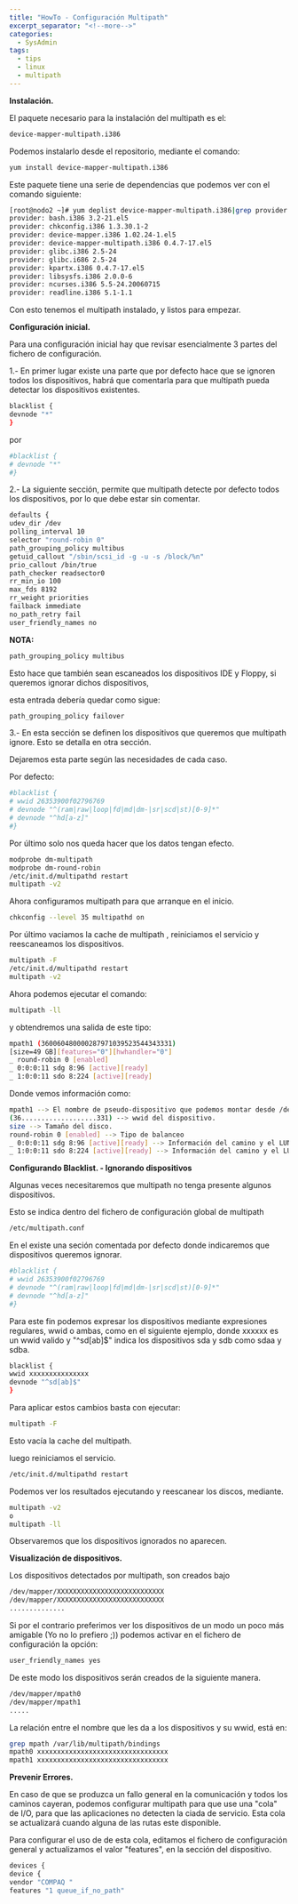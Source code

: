 ```yaml
---
title: "HowTo - Configuración Multipath"
excerpt_separator: "<!--more-->"
categories:
  - SysAdmin
tags:
  - tips
  - linux
  - multipath
---
```

**Instalación.**

El paquete necesario para la instalación del multipath es el:
```bash
device-mapper-multipath.i386
```
<!--more-->

Podemos instalarlo desde el repositorio, mediante el comando:
```bash
yum install device-mapper-multipath.i386
```

Este paquete tiene una serie de dependencias que podemos ver con el comando siguiente:
```bash
[root@nodo2 ~]# yum deplist device-mapper-multipath.i386|grep provider|sort -u
provider: bash.i386 3.2-21.el5
provider: chkconfig.i386 1.3.30.1-2
provider: device-mapper.i386 1.02.24-1.el5
provider: device-mapper-multipath.i386 0.4.7-17.el5
provider: glibc.i386 2.5-24
provider: glibc.i686 2.5-24
provider: kpartx.i386 0.4.7-17.el5
provider: libsysfs.i386 2.0.0-6
provider: ncurses.i386 5.5-24.20060715
provider: readline.i386 5.1-1.1
```

Con esto tenemos el multipath instalado, y listos para empezar.

**Configuración inicial.**

Para una configuración inicial hay que revisar esencialmente 3 partes del fichero de configuración.

1.- En primer lugar existe una parte que por defecto hace que se ignoren todos los dispositivos, habrá que comentarla
para que multipath pueda detectar los dispositivos existentes.
```bash
blacklist {
devnode "*"
}
```

por
```bash
#blacklist {
# devnode "*"
#}
```

2.- La siguiente sección, permite que multipath detecte por defecto todos los dispositivos, por lo que debe estar
sin comentar.
```bash
defaults {
udev_dir /dev
polling_interval 10
selector "round-robin 0"
path_grouping_policy multibus
getuid_callout "/sbin/scsi_id -g -u -s /block/%n"
prio_callout /bin/true
path_checker readsector0
rr_min_io 100
max_fds 8192
rr_weight priorities
failback immediate
no_path_retry fail
user_friendly_names no
```

**NOTA:**
```bash
path_grouping_policy multibus
```

Esto hace que también sean escaneados los dispositivos IDE y Floppy, si queremos ignorar dichos dispositivos,

esta entrada debería quedar como sigue:

```bash
path_grouping_policy failover
```

3.- En esta sección se definen los dispositivos que queremos que multipath ignore. Esto se detalla en otra sección.

Dejaremos esta parte según las necesidades de cada caso.

Por defecto:
```bash
#blacklist {
# wwid 26353900f02796769
# devnode "^(ram|raw|loop|fd|md|dm-|sr|scd|st)[0-9]*"
# devnode "^hd[a-z]"
#}
```

Por último solo nos queda hacer que los datos tengan efecto.

```bash
modprobe dm-multipath
modprobe dm-round-robin
/etc/init.d/multipathd restart
multipath -v2
```

Ahora configuramos multipath para que arranque en el inicio.

```bash
chkconfig --level 35 multipathd on
```

Por último vaciamos la cache de multipath , reiniciamos el servicio y reescaneamos los dispositivos.

```bash
multipath -F
/etc/init.d/multipathd restart
multipath -v2
```

Ahora podemos ejecutar el comando:

```bash
multipath -ll
```

y obtendremos una salida de este tipo:

```bash
mpath1 (360060480000287971039523544343331)
[size=49 GB][features="0"][hwhandler="0"]
_ round-robin 0 [enabled]
_ 0:0:0:11 sdg 8:96 [active][ready]
_ 1:0:0:11 sdo 8:224 [active][ready]
```

Donde vemos información como:

```bash
mpath1 --> El nombre de pseudo-dispositivo que podemos montar desde /dev/mapper/mpath1
(36...................331) --> wwid del dispositivo.
size --> Tamaño del disco.
round-robin 0 [enabled] --> Tipo de balanceo
_ 0:0:0:11 sdg 8:96 [active][ready] --> Información del camino y el LUN SCSI
_ 1:0:0:11 sdo 8:224 [active][ready] --> Información del camino y el LUN SCSI
```

**Configurando Blacklist. - Ignorando dispositivos**

Algunas veces necesitaremos que multipath no tenga presente algunos dispositivos.

Esto se indica dentro del fichero de configuración global de multipath
```bash
/etc/multipath.conf
```

En el existe una seción comentada por defecto donde indicaremos que dispositivos queremos ignorar.
```bash
#blacklist {
# wwid 26353900f02796769
# devnode "^(ram|raw|loop|fd|md|dm-|sr|scd|st)[0-9]*"
# devnode "^hd[a-z]"
#}
```

Para este fin podemos expresar los dispositivos mediante expresiones regulares, wwid o ambas, como en el siguiente ejemplo, donde xxxxxx es un wwid valido y "^sd[ab]$" indica los dispositivos sda y sdb como sdaa y sdba.
```bash
blacklist {
wwid xxxxxxxxxxxxxxx
devnode "^sd[ab]$"
}
```

Para aplicar estos cambios basta con ejecutar:
```bash
multipath -F
```

Esto vacía la cache del multipath.

luego reiniciamos el servicio.
```bash
/etc/init.d/multipathd restart
```

Podemos ver los resultados ejecutando y reescanear los discos, mediante.
```bash
multipath -v2
o
multipath -ll
```

Observaremos que los dispositivos ignorados no aparecen.

**Visualización de dispositivos.**

Los dispositivos detectados por multipath, son creados bajo
```bash
/dev/mapper/XXXXXXXXXXXXXXXXXXXXXXXXXXX
/dev/mapper/XXXXXXXXXXXXXXXXXXXXXXXXXXX
..............
```

Si por el contrario preferimos ver los dispositivos de un modo un poco más amigable (Yo no lo prefiero ;))
podemos activar en el fichero de configuración la opción:

```bash
user_friendly_names yes
```

De este modo los dispositivos serán creados de la siguiente manera.
```bash
/dev/mapper/mpath0
/dev/mapper/mpath1
.....
```

La relación entre el nombre que les da a los dispositivos y su wwid, está en:
```bash
grep mpath /var/lib/multipath/bindings
mpath0 xxxxxxxxxxxxxxxxxxxxxxxxxxxxxxxxx
mpath1 xxxxxxxxxxxxxxxxxxxxxxxxxxxxxxxxx
```

**Prevenir Errores.**

En caso de que se produzca un fallo general en la comunicación y todos los caminos cayeran, podemos configurar multipath para que use una "cola" de I/O, para que las aplicaciones no detecten la ciada de servicio. Esta cola se actualizará cuando alguna de las rutas este disponible.

Para configurar el uso de de esta cola, editamos el fichero de configuración general y actualizamos el valor "features", en la sección del dispositivo.
```bash
devices {
device {
vendor "COMPAQ "
features "1 queue_if_no_path"
```
